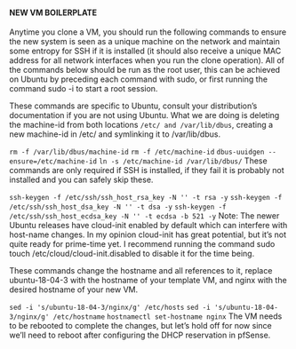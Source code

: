 #### NEW VM BOILERPLATE

Anytime you clone a VM, you should run the following commands to ensure the new system is seen as a unique machine on the network and maintain some entropy for SSH if it is installed (it should also receive a unique MAC address for all network interfaces when you run the clone operation). All of the commands below should be run as the root user, this can be achieved on Ubuntu by preceding each command with sudo, or first running the command sudo -i to start a root session.

These commands are specific to Ubuntu, consult your distribution’s documentation if you are not using Ubuntu. What we are doing is deleting the machine-id from both locations `/etc/ and /var/lib/dbus`, creating a new machine-id in /etc/ and symlinking it to /var/lib/dbus.

`rm -f /var/lib/dbus/machine-id`
`rm -f /etc/machine-id`
`dbus-uuidgen --ensure=/etc/machine-id`
`ln -s /etc/machine-id /var/lib/dbus/`
These commands are only required if SSH is installed, if they fail it is probably not installed and you can safely skip these.

`ssh-keygen -f /etc/ssh/ssh_host_rsa_key -N '' -t rsa -y`
`ssh-keygen -f /etc/ssh/ssh_host_dsa_key -N '' -t dsa -y`
`ssh-keygen -f /etc/ssh/ssh_host_ecdsa_key -N '' -t ecdsa -b 521 -y`
Note: The newer Ubuntu releases have cloud-init enabled by default which can interfere with host-name changes. In my opinion cloud-init has great potential, but it’s not quite ready for prime-time yet. I recommend running the command sudo touch /etc/cloud/cloud-init.disabled to disable it for the time being.

These commands change the hostname and all references to it, replace ubuntu-18-04-3 with the hostname of your template VM, and nginx with the desired hostname of your new VM.

`sed -i 's/ubuntu-18-04-3/nginx/g' /etc/hosts`
`sed -i 's/ubuntu-18-04-3/nginx/g' /etc/hostname`
`hostnamectl set-hostname nginx`
The VM needs to be rebooted to complete the changes, but let’s hold off for now since we’ll need to reboot after configuring the DHCP reservation in pfSense.
